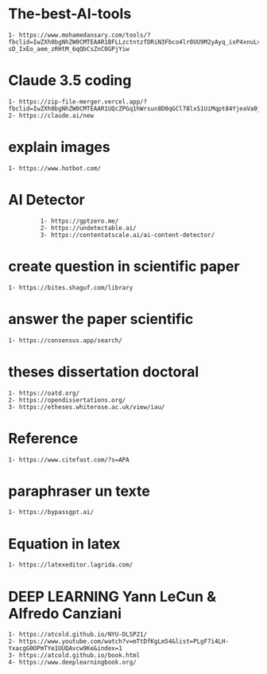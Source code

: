 # The-best-AI-tools

    1- https://www.mohamedansary.com/tools/?fbclid=IwZXh0bgNhZW0CMTEAAR1BFLLzctntzfDRiN3Fbco4lr0UU9M2yAyq_ixP4xnuLv42jim-sD_IxEo_aem_zRHtM_6qQbCsZnC0GPjYiw

# Claude 3.5 coding
    1- https://zip-file-merger.vercel.app/?fbclid=IwZXh0bgNhZW0CMTEAAR1UQcZPGq1hWrsun8D0qGCl78lxS1UiMqpt84YjeaVa0j58FuOoIKSRZgI_aem_rWFGUl_flVK83v5nFFG3nw
    2- https://claude.ai/new
# explain images
    1- https://www.hotbot.com/

# AI Detector
             1- https://gptzero.me/
             2- https://undetectable.ai/
             3- https://contentatscale.ai/ai-content-detector/

# create question in scientific paper
    1- https://bites.shaguf.com/library
# answer the paper scientific 
    1- https://consensus.app/search/

# theses dissertation doctoral    
    1- https://oatd.org/
    2- https://opendissertations.org/
    3- https://etheses.whiterose.ac.uk/view/iau/

# Reference    
    1- https://www.citefast.com/?s=APA

# paraphraser un texte
    1- https://bypassgpt.ai/

# Equation in latex
    1- https://latexeditor.lagrida.com/

# DEEP LEARNING Yann LeCun & Alfredo Canziani
    1- https://atcold.github.io/NYU-DLSP21/  
    2- https://www.youtube.com/watch?v=mTtDfKgLm54&list=PLgF7i4LH-YxacgG0OPmTYe1UUQAvcw9Ke&index=1
    3- https://atcold.github.io/book.html
    4- https://www.deeplearningbook.org/
